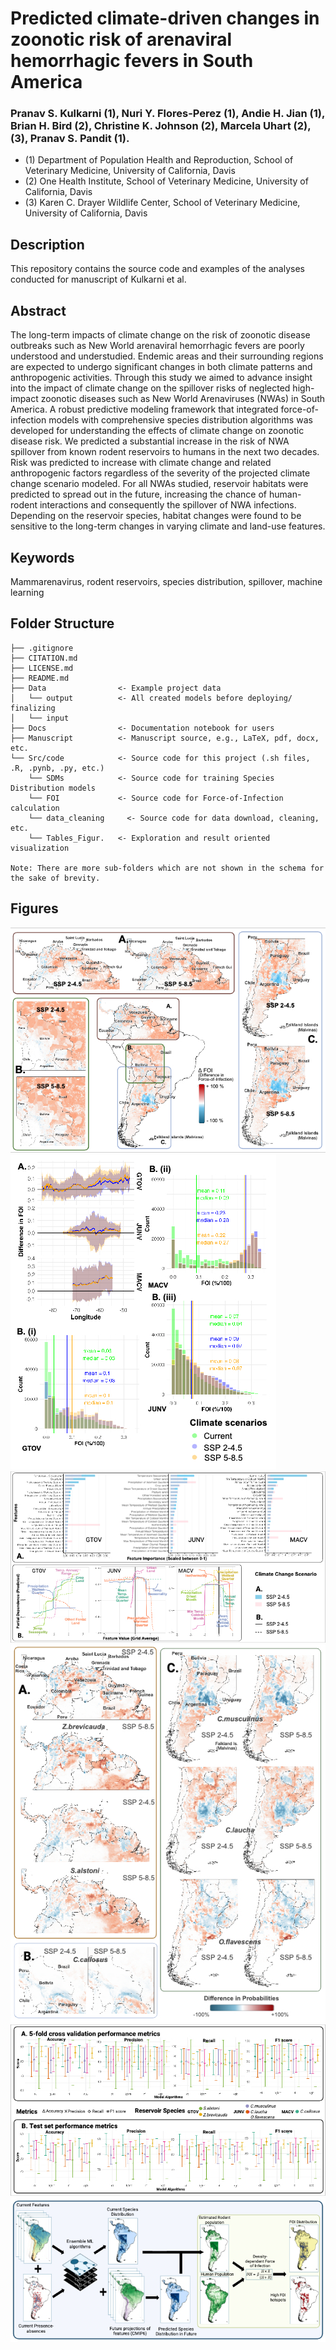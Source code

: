 # Predicted climate-driven changes in zoonotic risk of arenaviral hemorrhagic fevers in South America


### Pranav S. Kulkarni (1), Nuri Y. Flores-Perez (1), Andie H. Jian (1), Brian H. Bird (2), Christine K. Johnson (2), Marcela Uhart (2),(3), Pranav S. Pandit (1).
 - (1) Department of Population Health and Reproduction, School of Veterinary Medicine, University of California, Davis
 - (2) One Health Institute, School of Veterinary Medicine, University of California, Davis
 - (3) Karen C. Drayer Wildlife Center, School of Veterinary Medicine, University of California, Davis


## Description

This repository contains the source code and examples of the analyses conducted for manuscript of Kulkarni et al.

## Abstract
The long-term impacts of climate change on the risk of zoonotic disease outbreaks such as New World arenaviral hemorrhagic fevers are poorly understood and understudied. Endemic areas and their surrounding regions are expected to undergo significant changes in both climate patterns and anthropogenic activities. Through this study we aimed to advance insight into the impact of climate change on the spillover risks of neglected high-impact zoonotic diseases such as New World Arenaviruses (NWAs) in South America. A robust predictive modeling framework that integrated force-of-infection models with comprehensive species distribution algorithms was developed for understanding the effects of climate change on zoonotic disease risk.
We predicted a substantial increase in the risk of NWA spillover from known rodent reservoirs to humans in the next two decades. Risk was predicted to increase with  climate change and related anthropogenic factors regardless of the severity of the projected climate change scenario modeled. For all NWAs studied, reservoir habitats were predicted to spread out in the future, increasing the chance of human-rodent interactions and consequently the spillover of NWA infections. Depending on the reservoir species, habitat changes were found to be sensitive to the long-term changes in varying climate and land-use features. 

## Keywords
Mammarenavirus, rodent reservoirs, species distribution, spillover, machine learning


## Folder Structure

```         
├── .gitignore
├── CITATION.md
├── LICENSE.md
├── README.md
├── Data                <- Example project data
│   └── output          <- All created models before deploying/ finalizing
│   └── input            
├── Docs                <- Documentation notebook for users 
├── Manuscript          <- Manuscript source, e.g., LaTeX, pdf, docx, etc. 
└── Src/code            <- Source code for this project (.sh files, .R, .pynb, .py, etc.) 
    └── SDMs            <- Source code for training Species Distribution models
    └── FOI             <- Source code for Force-of-Infection calculation
    └── data_cleaning     <- Source code for data download, cleaning, etc.
    └── Tables_Figur.   <- Exploration and result oriented visualization

Note: There are more sub-folders which are not shown in the schema for the sake of brevity.
```
## Figures

![Fig1](https://github.com/EpiPandit/Kulkarni_et_al_Arenaviruses/blob/4efa071ef8471cf8f35f318fdbd2876fb2437ad9/Manuscripts/figure%20arrangements/Fig1.jpeg)
![Fig2](https://github.com/EpiPandit/Kulkarni_et_al_Arenaviruses/blob/4efa071ef8471cf8f35f318fdbd2876fb2437ad9/Manuscripts/figure%20arrangements/Fig2.jpeg)
![Fig3](https://github.com/EpiPandit/Kulkarni_et_al_Arenaviruses/blob/4efa071ef8471cf8f35f318fdbd2876fb2437ad9/Manuscripts/figure%20arrangements/Fig3.jpeg)
![Fig4](https://github.com/EpiPandit/Kulkarni_et_al_Arenaviruses/blob/4efa071ef8471cf8f35f318fdbd2876fb2437ad9/Manuscripts/figure%20arrangements/Fig4.jpeg)
![Fig5](https://github.com/EpiPandit/Kulkarni_et_al_Arenaviruses/blob/4efa071ef8471cf8f35f318fdbd2876fb2437ad9/Manuscripts/figure%20arrangements/Fig5.jpeg)
![Fig6](https://github.com/EpiPandit/Kulkarni_et_al_Arenaviruses/blob/4efa071ef8471cf8f35f318fdbd2876fb2437ad9/Manuscripts/figure%20arrangements/Fig6.jpeg)

